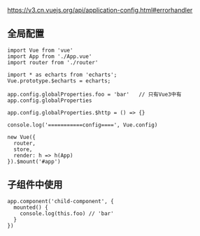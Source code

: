 https://v3.cn.vuejs.org/api/application-config.html#errorhandler

## 全局配置
```vue
import Vue from 'vue'
import App from './App.vue'
import router from './router'

import * as echarts from 'echarts';
Vue.prototype.$echarts = echarts;

app.config.globalProperties.foo = 'bar'   // 只有Vue3中有 app.config.globalProperties

app.config.globalProperties.$http = () => {}

console.log('===========config====', Vue.config)

new Vue({
  router,
  store,
  render: h => h(App)
}).$mount('#app')
```

## 子组件中使用
```
app.component('child-component', {
  mounted() {
    console.log(this.foo) // 'bar'
  }
})
```